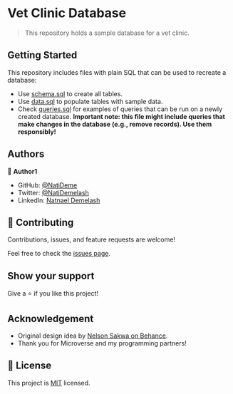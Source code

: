 # Vet Clinic Database

> This repository holds a sample database for a vet clinic.


## Getting Started

This repository includes files with plain SQL that can be used to recreate a database:

- Use [schema.sql](./schema.sql) to create all tables.
- Use [data.sql](./data.sql) to populate tables with sample data.
- Check [queries.sql](./queries.sql) for examples of queries that can be run on a newly created database. **Important note: this file might include queries that make changes in the database (e.g., remove records). Use them responsibly!**


## Authors

👤 **Author1**

- GitHub: [@NatiDeme](https://github.com/NatiDeme)
- Twitter: [@NatiDemelash](https://twitter.com/NatiDemelash)
- LinkedIn: [Natnael Demelash](https://www.linkedin.com/in/natnael-demelash/)

## 🤝 Contributing

Contributions, issues, and feature requests are welcome!

Feel free to check the [issues page](../../issues/).

## Show your support

Give a ⭐️ if you like this project!

## Acknowledgement

- Original design idea by [Nelson Sakwa on Behance](https://www.behance.net/sakwadesignstudio).
- Thank you for Microverse and my programming partners!

## 📝 License

This project is [MIT](./MIT.md) licensed.
